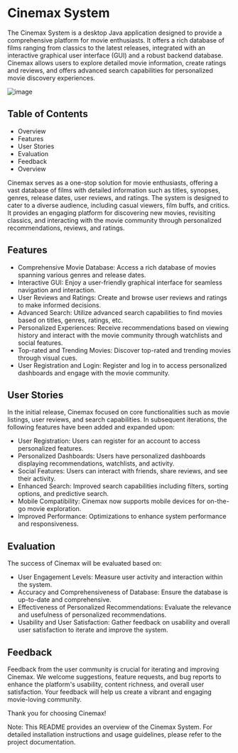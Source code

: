 # Cinemax System
The Cinemax System is a desktop Java application designed to provide a comprehensive platform for movie enthusiasts. It offers a rich database of films ranging from classics to the latest releases, integrated with an interactive graphical user interface (GUI) and a robust backend database. Cinemax allows users to explore detailed movie information, create ratings and reviews, and offers advanced search capabilities for personalized movie discovery experiences.

![image](https://github.com/user-attachments/assets/9c66cb6e-22d4-416a-8ce4-590ebee10af0)


## Table of Contents
- Overview
- Features
- User Stories
- Evaluation
- Feedback
- Overview

Cinemax serves as a one-stop solution for movie enthusiasts, offering a vast database of films with detailed information such as titles, synopses, genres, release dates, user reviews, and ratings. The system is designed to cater to a diverse audience, including casual viewers, film buffs, and critics. It provides an engaging platform for discovering new movies, revisiting classics, and interacting with the movie community through personalized recommendations, reviews, and ratings.

## Features
- Comprehensive Movie Database: Access a rich database of movies spanning various genres and release dates.
- Interactive GUI: Enjoy a user-friendly graphical interface for seamless navigation and interaction.
- User Reviews and Ratings: Create and browse user reviews and ratings to make informed decisions.
- Advanced Search: Utilize advanced search capabilities to find movies based on titles, genres, ratings, etc.
- Personalized Experiences: Receive recommendations based on viewing history and interact with the movie community through watchlists and social features.
- Top-rated and Trending Movies: Discover top-rated and trending movies through visual cues.
- User Registration and Login: Register and log in to access personalized dashboards and engage with the movie community.

## User Stories 
In the initial release, Cinemax focused on core functionalities such as movie listings, user reviews, and search capabilities. In subsequent iterations, the following features have been added and expanded upon:

- User Registration: Users can register for an account to access personalized features.
- Personalized Dashboards: Users have personalized dashboards displaying recommendations, watchlists, and activity.
- Social Features: Users can interact with friends, share reviews, and see their activity.
- Enhanced Search: Improved search capabilities including filters, sorting options, and predictive search.
- Mobile Compatibility: Cinemax now supports mobile devices for on-the-go movie exploration.
- Improved Performance: Optimizations to enhance system performance and responsiveness.

## Evaluation
The success of Cinemax will be evaluated based on:

- User Engagement Levels: Measure user activity and interaction within the system.
- Accuracy and Comprehensiveness of Database: Ensure the database is up-to-date and comprehensive.
- Effectiveness of Personalized Recommendations: Evaluate the relevance and usefulness of personalized recommendations.
- Usability and User Satisfaction: Gather feedback on usability and overall user satisfaction to iterate and improve the system.

## Feedback
Feedback from the user community is crucial for iterating and improving Cinemax. We welcome suggestions, feature requests, and bug reports to enhance the platform's usability, content richness, and overall user satisfaction. Your feedback will help us create a vibrant and engaging movie-loving community.

Thank you for choosing Cinemax!

Note: This README provides an overview of the Cinemax System. For detailed installation instructions and usage guidelines, please refer to the project documentation.
